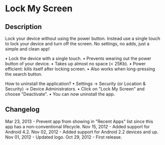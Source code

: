 Lock My Screen
==============

Description
-----------

Lock your device without using the power button. Instead use a single touch to lock your device and turn off the screen. No settings, no adds, just a simple and clean app!

• Lock the device with a single touch.
• Prevents wearing out the power button of your device.
• Takes up almost no space (< 25Kb).
• Power efficient: kills itself after locking screen.
• Also works when long-pressing the search button.

How to uninstall the application?
• Settings -> Security (or Location & Security) -> Device Administrators.
• Click on "Lock My Screen" and choose "Deactivate".
• You can now uninstall the app.

Changelog
---------
Mar 23, 2013 - Prevent app from showing in "Recent Apps" list since this app has a non-conventional lifecycle.
Nov 15, 2012 - Added support for Android 4.2.
Nov 02, 2012 - Added support for Android 2.2 devices and up.
Nov 01, 2012 - Updated logo.
Oct 29, 2012 - First release.
